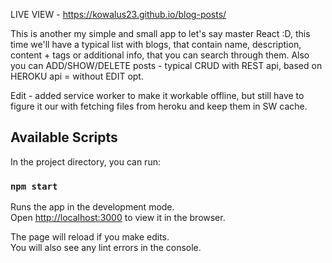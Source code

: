 LIVE VIEW - https://kowalus23.github.io/blog-posts/

This is another my simple and small app to let's say master React :D, this time we'll have a typical list with blogs, that contain name, description, content + tags or additional info, that you can search through them. Also you can ADD/SHOW/DELETE posts - typical CRUD with REST api, based on HEROKU api = without EDIT opt.

Edit - added service worker to make it workable offline, but still have to figure it our with fetching files from heroku and keep them in SW cache.

## Available Scripts

In the project directory, you can run:

### `npm start`

Runs the app in the development mode.<br>
Open [http://localhost:3000](http://localhost:3000) to view it in the browser.

The page will reload if you make edits.<br>
You will also see any lint errors in the console.
